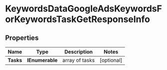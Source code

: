 # KeywordsDataGoogleAdsKeywordsForKeywordsTaskGetResponseInfo


## Properties

| Name | Type | Description | Notes |
|------------ | ------------- | ------------- | -------------|
**Tasks** | **IEnumerable<KeywordsDataGoogleAdsKeywordsForKeywordsTaskGetTaskInfo>** | array of tasks |[optional]|